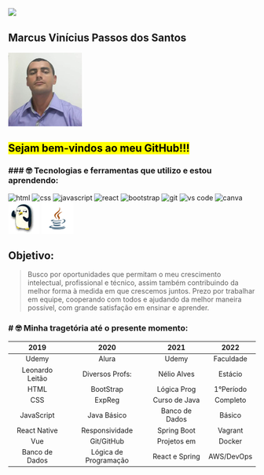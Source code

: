 <img  src="https://i.imgur.com/MvMxQ1a.gif" />

## Marcus Vinícius Passos dos Santos

<img src="https://github.com/marcuspassos013/marcuspassos013/blob/main/marcus.png" />

## <mark>Sejam bem-vindos ao meu GitHub!!!</mark>

### ### 🤓 Tecnologias e ferramentas que utilizo e estou aprendendo:
<div style="display: inline_block"> 
<!--   <img src="https://img.icons8.com/dusk/64/undefined/html-5.png"/>
  <img src="https://img.icons8.com/dusk/64/undefined/css3.png"/>
  <img src="https://img.icons8.com/dusk/64/undefined/javascript-logo.png"/>
  <img src="https://img.icons8.com/dusk/64/undefined/react.png"/> -->
  
  <img alt="html" width="65" src="https://media4.giphy.com/media/XAxylRMCdpbEWUAvr8/giphy.gif?cid=ecf05e471s3tok2zr2vvvpqv07qhbiihutv824szdy56dx4v&rid=giphy.gif&ct=s"/>
  <img alt="css" tittle="css" width="65" src="https://media2.giphy.com/media/fsEaZldNC8A1PJ3mwp/giphy.gif?cid=790b7611d255f4e4463830af34cedd553551bff901d1b6df&rid=giphy.gif&ct=s"/>
  <img alt="javascript" width="60" src="https://media0.giphy.com/media/ln7z2eWriiQAllfVcn/giphy.gif?cid=ecf05e470mrhq9y4g5vvtqbxdvflrmxnjguihuxrvttgs47s&rid=giphy.gif&ct=s"/>
  <img alt="react" width="60" src="https://media2.giphy.com/media/eNAsjO55tPbgaor7ma/giphy.gif?cid=ecf05e47ryp7nbxlj7zgcl6styotk9kkk13nvu7ggm1n3unq&rid=giphy.gif&ct=s"/>
  <img alt="bootstrap" width="65" src="https://media4.giphy.com/media/Sr8xDpMwVKOHUWDVRD/giphy.gif?cid=790b76115547fd6f1b0c29af82b0f947a6a8f5b04d63e31c&rid=giphy.gif&ct=s"/>
  <img alt="git" width="95" src="https://media1.giphy.com/media/kH1DBkPNyZPOk0BxrM/giphy.gif?cid=ecf05e47ko949hs5gkz9ylnsdr676wm6pf16fpnha58t4e0w&rid=giphy.gif&ct=s"/>
  <img alt="vs code" width="50" src="https://media0.giphy.com/media/IdyAQJVN2kVPNUrojM/giphy.gif?cid=ecf05e47fbpp4sngy0gdd5b85ynxcgs7fpw2yf4ynrnjyx3q&rid=giphy.gif&ct=s"/>
  <img alt="canva" width="65" src="https://media3.giphy.com/media/jIOZXbIEiND1rwhO6m/giphy.gif"/>  
</div>   
  

<img src="https://github.com/marcuspassos013/marcuspassos013/blob/main/penguin.gif" />
<img alt="css" tittle="Java" width="65" src="https://raw.githubusercontent.com/Deathopex/Deathopex/main/java.gif"/>

## Objetivo:
> Busco por oportunidades que permitam o meu crescimento intelectual, profissional e técnico, assim também contribuindo da melhor forma à medida em que crescemos juntos. Prezo por trabalhar em equipe, cooperando com todos e ajudando da melhor maneira possível, com grande satisfação em ensinar e aprender.

### # 🤓 Minha tragetória até o presente momento:

| 2019           | 2020                 | 2021         | 2022     |
|:----:          |:----:                |:----:        |:----:    |
|Udemy           |  Alura               | Udemy        | Faculdade|
|Leonardo Leitão |Diversos Profs:       |Nélio Alves   |Estácio   |
|HTML            | BootStrap            |Lógica Prog   |1°Período |
|CSS             | ExpReg               |Curso de Java |Completo  |
|JavaScript      | Java Básico          |Banco de Dados|Básico    | 
|React Native    |Responsividade        |Spring Boot   | Vagrant  |
|Vue             |Git/GitHub            |Projetos em   | Docker   |
|Banco de Dados  |Lógica de Programação |React e Spring|AWS/DevOps|
